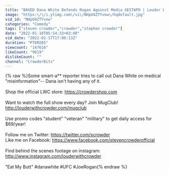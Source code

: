 ```yaml
---
title: "BASED Dana White Defends Rogan Against Media GESTAPO | Louder With Crowder"
image: "https:\/\/i.ytimg.com\/vi\/NHpU4ZTYvnw\/hqdefault.jpg"
vid_id: "NHpU4ZTYvnw"
categories: "Comedy"
tags: ["steven crowder","crowder","stephen crowder"]
date: "2022-01-18T05:54:33+03:00"
vid_date: "2022-01-17T17:06:13Z"
duration: "PT6M28S"
viewcount: "147616"
likeCount: "9619"
dislikeCount: ""
channel: "CrowderBits"
---
```

{% raw %}Some smart-a** reporter tries to call out Dana White on medical &quot;misinformation&quot;-- Dana isn't having any of it. <br /><br />Shop the official LWC store: <a rel="nofollow" target="blank" href="https://crowdershop.com">https://crowdershop.com</a><br /><br />Want to watch the full show every day? Join MugClub! <a rel="nofollow" target="blank" href="http://louderwithcrowder.com/mugclub">http://louderwithcrowder.com/mugclub</a><br /><br />Use promo codes &quot;student&quot; &quot;veteran&quot; &quot;military&quot; to get daily access for $69/year!<br /><br />Follow me on Twitter: <a rel="nofollow" target="blank" href="https://twitter.com/scrowder">https://twitter.com/scrowder</a><br />Like me on Facebook: <a rel="nofollow" target="blank" href="https://www.facebook.com/stevencrowderofficial">https://www.facebook.com/stevencrowderofficial</a> <br /><br />Find behind the scenes footage on instagram: <a rel="nofollow" target="blank" href="http://www.instagram.com/louderwithcrowder">http://www.instagram.com/louderwithcrowder</a> <br /> <br />&quot;Eat My Butt&quot; #danawhite #UFC #JoeRogan{% endraw %}
